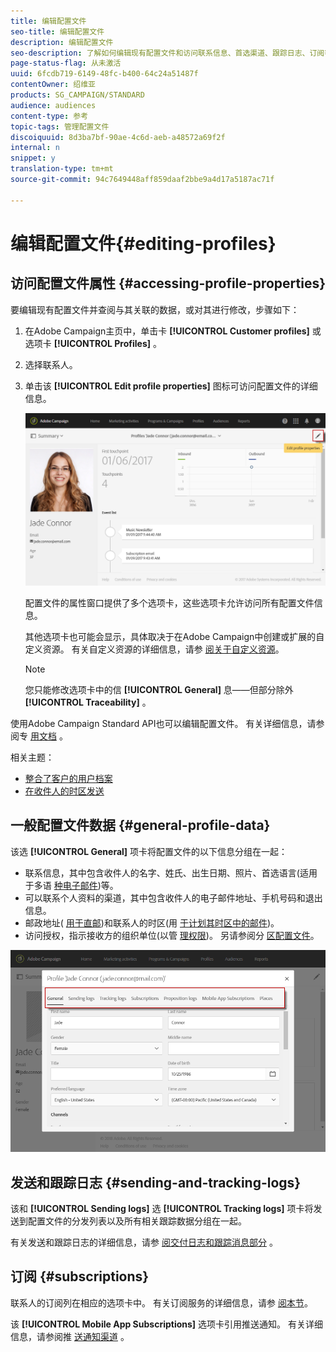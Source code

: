 ```yaml
---
title: 编辑配置文件
seo-title: 编辑配置文件
description: 编辑配置文件
seo-description: 了解如何编辑现有配置文件和访问联系信息、首选渠道、跟踪日志、订阅等。
page-status-flag: 从未激活
uuid: 6fcdb719-6149-48fc-b400-64c24a51487f
contentOwner: 绍维亚
products: SG_CAMPAIGN/STANDARD
audience: audiences
content-type: 参考
topic-tags: 管理配置文件
discoiquuid: 8d3ba7bf-90ae-4c6d-aeb-a48572a69f2f
internal: n
snippet: y
translation-type: tm+mt
source-git-commit: 94c7649448aff859daaf2bbe9a4d17a5187ac71f

---
```



# 编辑配置文件{#editing-profiles}

## 访问配置文件属性 {#accessing-profile-properties}

要编辑现有配置文件并查阅与其关联的数据，或对其进行修改，步骤如下：

1. 在Adobe Campaign主页中，单击卡 **[!UICONTROL Customer profiles]** 或选项卡 **[!UICONTROL Profiles]** 。
1. 选择联系人。
1. 单击该 **[!UICONTROL Edit profile properties]** 图标可访问配置文件的详细信息。

   ![](assets/profile_creation2.png)

   配置文件的属性窗口提供了多个选项卡，这些选项卡允许访问所有配置文件信息。

   其他选项卡也可能会显示，具体取决于在Adobe Campaign中创建或扩展的自定义资源。 有关自定义资源的详细信息，请参 [阅关于自定义资源](../../developing/using/data-model-concepts.md)。

   >[!NOTE]
   >
   >您只能修改选项卡中的信 **[!UICONTROL General]** 息——但部分除外 **[!UICONTROL Traceability]** 。

使用Adobe Campaign Standard API也可以编辑配置文件。 有关详细信息，请参阅专 [用文档](https://final-docs.campaign.adobe.com/doc/standard/en/api/ACS_API.html#updating-profiles) 。

相关主题：

* [整合了客户的用户档案](../../audiences/using/integrated-customer-profile.md)
* [在收件人的时区发送](../../sending/using/sending-messages-at-the-recipient-s-time-zone.md)

## 一般配置文件数据 {#general-profile-data}

该选 **[!UICONTROL General]** 项卡将配置文件的以下信息分组在一起：

* 联系信息，其中包含收件人的名字、姓氏、出生日期、照片、首选语言(适用于多语 [种电子邮件](../../channels/using/creating-a-multilingual-email.md))等。
* 可以联系个人资料的渠道，其中包含收件人的电子邮件地址、手机号码和退出信息。
* 邮政地址( [用于直邮](../../channels/using/about-direct-mail.md))和联系人的时区(用 [于计划其时区中的邮件](../../sending/using/sending-messages-at-the-recipient-s-time-zone.md))。
* 访问授权，指示接收方的组织单位(以管 [理权限](../../administration/using/about-access-management.md))。 另请参阅分 [区配置文件](../../administration/using/organizational-units.md#partitioning-profiles)。

![](assets/profile_creation4.png)

## 发送和跟踪日志 {#sending-and-tracking-logs}

该和 **[!UICONTROL Sending logs]** 选 **[!UICONTROL Tracking logs]** 项卡将发送到配置文件的分发列表以及所有相关跟踪数据分组在一起。

有关发送和跟踪日志的详细信息，请参 [阅交付日志](../../sending/using/monitoring-a-delivery.md#delivery-logs)[和跟踪消息部分](../../sending/using/tracking-messages.md) 。

## 订阅 {#subscriptions}

联系人的订阅列在相应的选项卡中。 有关订阅服务的详细信息，请参 [阅本节](../../audiences/using/about-subscriptions.md)。

该 **[!UICONTROL Mobile App Subscriptions]** 选项卡引用推送通知。 有关详细信息，请参阅推 [送通知渠道](../../channels/using/about-push-notifications.md) 。
